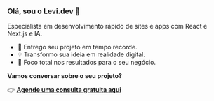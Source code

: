 ### Olá, sou o Levi.dev 👋

Especialista em desenvolvimento rápido de sites e apps com React e Next.js e IA.

- 🚀 Entrego seu projeto em tempo recorde.
- 💡 Transformo sua ideia em realidade digital.
- 💬 Foco total nos resultados para o seu negócio.

**Vamos conversar sobre o seu projeto?**

👉 **[Agende uma consulta gratuita aqui](https://calendly.com/levi18dev/consulta-gratuita)**
